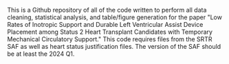 This is a Github repository of all of the code written to perform all data cleaning, statistical analysis, and table/figure generation for the paper "Low Rates of Inotropic Support and Durable Left Ventricular Assist Device Placement among Status 2 Heart Transplant Candidates with Temporary Mechanical Circulatory Support." This code requires files from the SRTR SAF as well as heart status justification files. The version of the SAF should be at least the 2024 Q1. 

